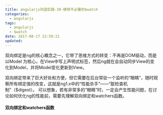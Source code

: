 ```yaml
---
title: angularjs巩固实践-38-移除不必要的$watch
categories:
  - angularjs
tags:
  - angularjs
  - $watch
date: 2017-08-17 22:59:21
updated:
---
```


双向绑定是ng的核心概念之一，它带了思维方式的转变：不再是DOM驱动，而是以Model
为核心，在View中写上声明式标签，然后ng就在会自动同步View的变化到Model，并将Model变化更新到View。

双向绑定带来了巨大好处和方便，但它需要在后台常驻一个监听的“眼睛”，随时观察所有绑定值的改变，这就是ng1.x中的“性能杀手”——“脏检查机制”（$digest）。 可以想象，若有非常多的“眼睛”时，一定会产生性能问题，在讨论如何优化ng的性能前，需要先理解双向绑定和watchers函数。

#### 双向绑定和watchers函数
